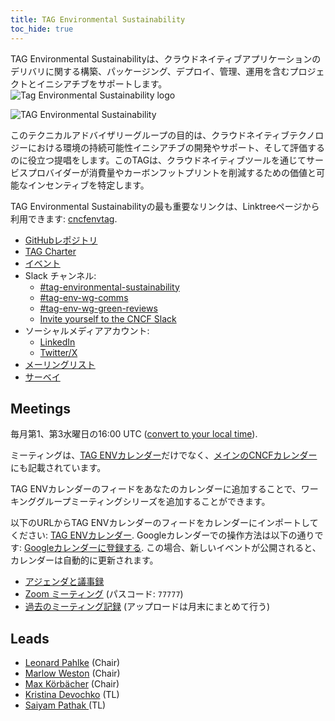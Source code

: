 ```yaml
---
title: TAG Environmental Sustainability
toc_hide: true
---
```


<div class="row mt-5 mb-3">
    <div class="col-lg-6">
        <div class="lead">
        TAG Environmental Sustainabilityは、クラウドネイティブアプリケーションのデリバリに関する構築、パッケージング、デプロイ、管理、運用を含むプロジェクトとイニシアチブをサポートします。
        </div>
    </div>
    <div class="col-lg-6">
        <img src="/images/tag-environmental-sustainability_color.svg" alt="Tag Environmental Sustainability logo" style="max-width: 300px;">
    </div>
</div>

<p class="mt-5 mb-5"><img src="/images/tag-env-sustainability-header.webp" alt="TAG Environmental Sustainability"></p>

このテクニカルアドバイザリーグループの目的は、クラウドネイティブテクノロジーにおける環境の持続可能性イニシアチブの開発やサポート、そして評価するのに役立つ提唱をします。このTAGは、クラウドネイティブツールを通じてサービスプロバイダーが消費量やカーボンフットプリントを削減するための価値と可能なインセンティブを特定します。

<!-- cSpell:ignore Linktree -->
TAG Environmental Sustainabilityの最も重要なリンクは、Linktreeページから利用できます: [cncfenvtag](https://linktr.ee/cncfenvtag).

- [GitHubレポジトリ](https://github.com/cncf/tag-env-sustainability)
- [TAG Charter](https://github.com/cncf/tag-env-sustainability/blob/main/charter.md)
- [イベント](https://tag-env-sustainability.cncf.io/events/)
- Slack チャンネル:
  - [#tag-environmental-sustainability](https://cloud-native.slack.com/archives/C03F270PDU6)
  - [#tag-env-wg-comms](https://cloud-native.slack.com/archives/C068XUD9AEA)
  - [#tag-env-wg-green-reviews](https://cloud-native.slack.com/archives/C060EDHN431)
  - [Invite yourself to the CNCF Slack](https://slack.cncf.io/)
- ソーシャルメディアアカウント:
  - [LinkedIn](https://www.linkedin.com/company/cncf-tag-environmental-sustainability)
  - [Twitter/X](https://twitter.com/CNCFEnvTAG)
- [メーリングリスト](https://lists.cncf.io/g/cncf-tag-env-sustainability/topics)
- [サーベイ](https://github.com/cncf/tag-env-sustainability/tree/main/artifacts/surveys)

## Meetings

毎月第1、第3水曜日の16:00 UTC ([convert to your local
time](https://dateful.com/convert/utc?t=16)).

ミーティングは、[TAG ENVカレンダー](https://calendar.google.com/calendar/embed?src=72e93a411f02e5664bb4485c04311b83dae6a62574e4ab882a1ccf8526aa9bf1%40group.calendar.google.com&ctz=America%2FChicago)だけでなく、[メインのCNCFカレンダー](https://www.cncf.io/calendar/)にも記載されています。

TAG ENVカレンダーのフィードをあなたのカレンダーに追加することで、ワーキンググループミーティングシリーズを追加することができます。

以下のURLからTAG ENVカレンダーのフィードをカレンダーにインポートしてください: [TAG ENVカレンダー](https://calendar.google.com/calendar/embed?src=72e93a411f02e5664bb4485c04311b83dae6a62574e4ab882a1ccf8526aa9bf1%40group.calendar.google.com). Googleカレンダーでの操作方法は以下の通りです: [Googleカレンダーに登録する](https://support.google.com/calendar/answer/37100?hl=en&co=GENIE.Platform%3DDesktop). この場合、新しいイベントが公開されると、カレンダーは自動的に更新されます。

* [アジェンダと議事録](https://bit.ly/cncf-tag-env-meeting-notes)
* [Zoom ミーティング](https://zoom.us/my/cncftagenvsustainability) (パスコード: `77777`)
* [過去のミーティング記録](https://www.youtube.com/@CNCFEnvTAG/playlists) (アップロードは月末にまとめて行う)

## Leads

- [Leonard Pahlke](https://github.com/leonardpahlke) (Chair)
- [Marlow Weston](https://github.com/catblade) (Chair)
- [Max Körbächer](https://github.com/mkorbi) (Chair)
- [Kristina Devochko](https://github.com/guidemetothemoon) (TL)
- [Saiyam Pathak ](https://github.com/saiyam1814) (TL)